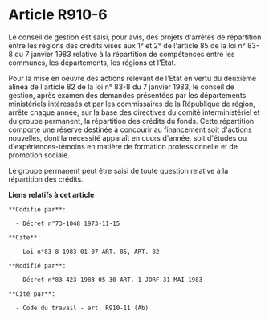 # Article R910-6

Le conseil de gestion est saisi, pour avis, des projets d'arrêtés de répartition entre les régions des crédits visés aux 1°
et 2° de l'article 85 de la loi n° 83-8 du 7 janvier 1983 relative à la répartition de compétences entre les communes, les
départements, les régions et l'Etat. 

Pour la mise en oeuvre des actions relevant de l'Etat en vertu du deuxième alinéa de l'article 82 de la loi n° 83-8 du 7
janvier 1983, le conseil de gestion, après examen des demandes présentées par les départements ministériels intéressés et par
les commissaires de la République de région, arrête chaque année, sur la base des directives du comité interministériel et du
groupe permanent, la répartition des crédits du fonds. Cette répartition comporte une réserve destinée à concourir au
financement soit d'actions nouvelles, dont la nécessité apparaît en cours d'année, soit d'études ou d'expériences-témoins en
matière de formation professionnelle et de promotion sociale. 

Le groupe permanent peut être saisi de toute question relative à la répartition des crédits.

**Liens relatifs à cet article**

	**Codifié par**:

	  - Décret n°73-1048 1973-11-15

	**Cite**:

	  - Loi n°83-8 1983-01-07 ART. 85, ART. 82

	**Modifié par**:

	  - Décret n°83-423 1983-05-30 ART. 1 JORF 31 MAI 1983

	**Cité par**:

	  - Code du travail - art. R910-11 (Ab)
